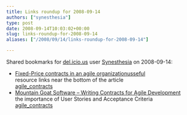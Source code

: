 ```yaml
---
title: Links roundup for 2008-09-14
authors: ["synesthesia"]
type: post
date: 2008-09-14T10:03:02+00:00
slug: links-roundup-for-2008-09-14 
aliases: ["/2008/09/14/links-roundup-for-2008-09-14"]

---
```

Shared bookmarks for [del.icio.us][1] user [Synesthesia][2] on 2008-09-14:

  * [Fixed-Price contracts in an agile organizationusseful][3]  
    resource links near the bottom of the article  
    [agile_contracts][4] 
  * [Mountain Goat Software &#8211; Writing Contracts for Agile Development][5]  
    the importance of User Stories and Acceptance Criteria  
    [agile_contracts][4]

 [1]: https://del.icio.us/
 [2]: https://del.icio.us/synesthesia
 [3]: https://codebetter.com/blogs/darrell.norton/archive/2005/04/22/62326.aspx
 [4]: https://del.icio.us/synesthesia/agile_contracts
 [5]: https://www.mountaingoatsoftware.com/article_view/5-writing-contracts-for-agile-development